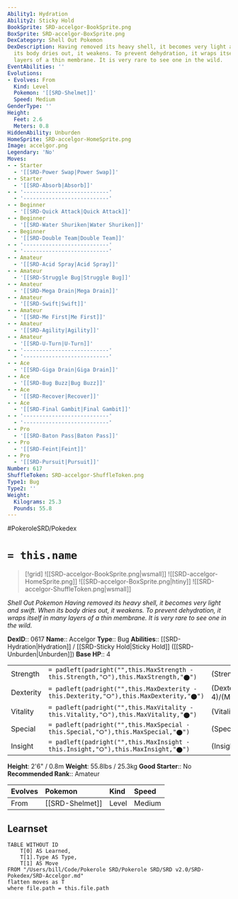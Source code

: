 ```yaml
---
Ability1: Hydration
Ability2: Sticky Hold
BookSprite: SRD-accelgor-BookSprite.png
BoxSprite: SRD-accelgor-BoxSprite.png
DexCategory: Shell Out Pokemon
DexDescription: Having removed its heavy shell, it becomes very light and swift. When
  its body dries out, it weakens. To prevent dehydration, it wraps itself in many
  layers of a thin membrane. It is very rare to see one in the wild.
EventAbilities: ''
Evolutions:
- Evolves: From
  Kind: Level
  Pokemon: '[[SRD-Shelmet]]'
  Speed: Medium
GenderType: ''
Height:
  Feet: 2.6
  Meters: 0.8
HiddenAbility: Unburden
HomeSprite: SRD-accelgor-HomeSprite.png
Image: accelgor.png
Legendary: 'No'
Moves:
- - Starter
  - '[[SRD-Power Swap|Power Swap]]'
- - Starter
  - '[[SRD-Absorb|Absorb]]'
- - '---------------------------'
  - '---------------------------'
- - Beginner
  - '[[SRD-Quick Attack|Quick Attack]]'
- - Beginner
  - '[[SRD-Water Shuriken|Water Shuriken]]'
- - Beginner
  - '[[SRD-Double Team|Double Team]]'
- - '---------------------------'
  - '---------------------------'
- - Amateur
  - '[[SRD-Acid Spray|Acid Spray]]'
- - Amateur
  - '[[SRD-Struggle Bug|Struggle Bug]]'
- - Amateur
  - '[[SRD-Mega Drain|Mega Drain]]'
- - Amateur
  - '[[SRD-Swift|Swift]]'
- - Amateur
  - '[[SRD-Me First|Me First]]'
- - Amateur
  - '[[SRD-Agility|Agility]]'
- - Amateur
  - '[[SRD-U-Turn|U-Turn]]'
- - '---------------------------'
  - '---------------------------'
- - Ace
  - '[[SRD-Giga Drain|Giga Drain]]'
- - Ace
  - '[[SRD-Bug Buzz|Bug Buzz]]'
- - Ace
  - '[[SRD-Recover|Recover]]'
- - Ace
  - '[[SRD-Final Gambit|Final Gambit]]'
- - '---------------------------'
  - '---------------------------'
- - Pro
  - '[[SRD-Baton Pass|Baton Pass]]'
- - Pro
  - '[[SRD-Feint|Feint]]'
- - Pro
  - '[[SRD-Pursuit|Pursuit]]'
Number: 617
ShuffleToken: SRD-accelgor-ShuffleToken.png
Type1: Bug
Type2: ''
Weight:
  Kilograms: 25.3
  Pounds: 55.8
---
```


#PokeroleSRD/Pokedex

# `= this.name`

> [!grid]
> ![[SRD-accelgor-BookSprite.png|wsmall]]
> ![[SRD-accelgor-HomeSprite.png]]
> ![[SRD-accelgor-BoxSprite.png|htiny]]
> ![[SRD-accelgor-ShuffleToken.png|wsmall]]


*Shell Out Pokemon*
*Having removed its heavy shell, it becomes very light and swift. When its body dries out, it weakens. To prevent dehydration, it wraps itself in many layers of a thin membrane. It is very rare to see one in the wild.*

**DexID**:: 0617
**Name**:: Accelgor
**Type**:: Bug
**Abilities**:: [[SRD-Hydration|Hydration]] / [[SRD-Sticky Hold|Sticky Hold]] ([[SRD-Unburden|Unburden]])
**Base HP**:: 4

|           |                                                                                        |                                          |
| --------- | -------------------------------------------------------------------------------------- | ---------------------------------------- |
| Strength  | `= padleft(padright("",this.MaxStrength - this.Strength,"⭘"),this.MaxStrength,"⬤")`    | (Strength::2)/(MaxStrength::5)   |
| Dexterity | `= padleft(padright("",this.MaxDexterity - this.Dexterity,"⭘"),this.MaxDexterity,"⬤")` | (Dexterity:: 4)/(MaxDexterity::8) |
| Vitality  | `= padleft(padright("",this.MaxVitality - this.Vitality,"⭘"),this.MaxVitality,"⬤")`    | (Vitality::1)/(MaxVitality::3)   |
| Special   | `= padleft(padright("",this.MaxSpecial - this.Special,"⭘"),this.MaxSpecial,"⬤")`       | (Special::3)/(MaxSpecial::6)     |
| Insight   | `= padleft(padright("",this.MaxInsight - this.Insight,"⭘"),this.MaxInsight,"⬤")`       | (Insight::2)/(MaxInsight::4)     |

**Height**: 2'6" / 0.8m
**Weight**: 55.8lbs / 25.3kg
**Good Starter**:: No
**Recommended Rank**:: Amateur

| Evolves   | Pokemon         | Kind   | Speed   |
|:----------|:----------------|:-------|:--------|
| From      | [[SRD-Shelmet]] | Level  | Medium  |

## Learnset

```dataview
TABLE WITHOUT ID
    T[0] AS Learned,
    T[1].Type AS Type,
    T[1] AS Move
FROM "/Users/bill/Code/Pokerole SRD/Pokerole SRD/SRD v2.0/SRD-Pokedex/SRD-Accelgor.md"
flatten moves as T
where file.path = this.file.path
```
